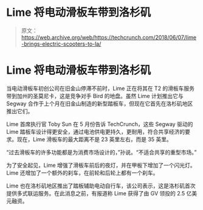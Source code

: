 # Lime 将电动滑板车带到洛杉矶

> 原文：<https://web.archive.org/web/https://techcrunch.com/2018/06/07/lime-brings-electric-scooters-to-la/>

# Lime 将电动滑板车带到洛杉矶

当电动滑板车初创公司在旧金山停滞不前时，Lime 正在将其在 T2 的滑板车服务带到加州的圣莫尼卡，这是竞争对手 Bird 的地盘。虽然 Lime 计划推出它与 Segway 合作于上个月在旧金山制造的新型踏板车，但现在它首先在洛杉矶地区推出它们。

Lime 首席执行官 Toby Sun 在 5 月份告诉 TechCrunch，这些 Segway 驱动的 Lime 踏板车设计得更安全，通过电池供电更持久，更耐用，符合共享经济的要求。现在，Lime 滑板车的最大距离不是 23 英里左右，而是 35 英里。

“过去滑板车的许多功能都是为消费市场设计的，”孙说。“不适合共享的重型市场。”

为了安全起见，Lime 增强了滑板车前后的夜灯，并在甲板下增加了一个闪光灯。Lime 还增加了一个额外的刹车，在前轮和后轮上都有一个刹车。

Lime 也在洛杉矶地区推出了踏板辅助电动自行车，该公司表示，这是洛杉矶首次提供多式联运服务。在此消息之前，有报道称 Lime 获得了由 GV 领投的 2.5 亿美元融资。